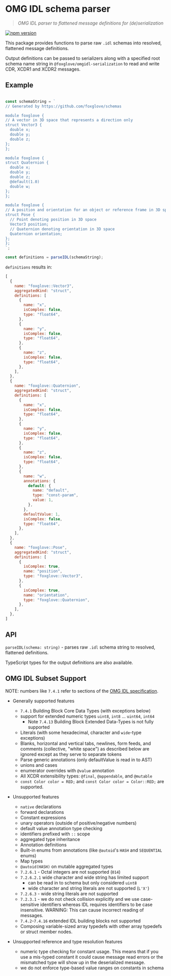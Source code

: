 # OMG IDL schema parser

> _OMG IDL parser to flattened message definitions for (de)serialization_

[![npm version](https://img.shields.io/npm/v/@foxglove/omgidl-parser.svg?style=flat)](https://www.npmjs.com/package/@foxglove/omgidl-parser)

This package provides functions to parse raw `.idl` schemas into resolved, flattened message definitions.

Output definitions can be passed to serializers along with a specified root schema name string in `@foxglove/omgidl-serialization` to read and write CDR, XCDR1 and XCDR2 messages.

## Example

```TypeScript

const schemaString = `
// Generated by https://github.com/foxglove/schemas

module foxglove {
// A vector in 3D space that represents a direction only
struct Vector3 {
  double x;
  double y;
  double z;
};
};

module foxglove {
struct Quaternion {
  double x;
  double y;
  double z;
  @default(1.0)
  double w;
};
};

module foxglove {
// A position and orientation for an object or reference frame in 3D space
struct Pose {
  // Point denoting position in 3D space
  Vector3 position;
  // Quaternion denoting orientation in 3D space
  Quaternion orientation;
};
};
`;

const definitions = parseIDL(schemaString);
```

`definitions` results in:

```JavaScript
[
  {
    name: "foxglove::Vector3",
    aggregatedKind: "struct",
    definitions: [
      {
        name: "x",
        isComplex: false,
        type: "float64",
      },
      {
        name: "y",
        isComplex: false,
        type: "float64",
      },
      {
        name: "z",
        isComplex: false,
        type: "float64",
      },
    ],
  },
  {
    name: "foxglove::Quaternion",
    aggregatedKind: "struct",
    definitions: [
      {
        name: "x",
        isComplex: false,
        type: "float64",
      },
      {
        name: "y",
        isComplex: false,
        type: "float64",
      },
      {
        name: "z",
        isComplex: false,
        type: "float64",
      },
      {
        name: "w",
        annotations: {
          default: {
            name: "default",
            type: "const-param",
            value: 1,
          },
        },
        defaultValue: 1,
        isComplex: false,
        type: "float64",
      },
    ],
  },
  {
    name: "foxglove::Pose",
    aggregatedKind: "struct",
    definitions: [
      {
        isComplex: true,
        name: "position",
        type: "foxglove::Vector3",
      },
      {
        isComplex: true,
        name: "orientation",
        type: "foxglove::Quaternion",
      },
    ],
  },
]
```

## API

`parseIDL(schema: string)` - parses raw `.idl` schema string to resolved, flattened definitions.

TypeScript types for the output definitions are also available.

## OMG IDL Subset Support

NOTE: numbers like `7.4.1` refer to sections of the [OMG IDL specification](https://www.omg.org/spec/IDL/4.2/PDF).

- Generally supported features

  - `7.4.1` Building Block Core Data Types (with exceptions below)
  - support for extended numeric types `uint8`, `int8` ... `uint64`, `int64`
    - Note `7.4.13` Building Block Extended Data-Types is not fully supported
  - Literals (with some hexadecimal, character and `wide`-type exceptions)
  - Blanks, horizontal and vertical tabs, newlines, form feeds, and comments (collective, "white space") as described below are ignored except as they serve to separate tokens
  - Parse generic annotations (only defaultValue is read in to AST)
  - unions and cases
  - enumerator overrides with `@value` annotation
  - All XCDR extensibility types: `@final`, `@appendable`, and `@mutable`
  - `const Color color = RED;` and `const Color color = Color::RED;` are supported.

- Unsupported features

  - `native` declarations
  - forward declarations
  - Constant expressions
  - unary operators (outside of positive/negative numbers)
  - default value annotation type checking
  - identifiers prefixed with `::` scope
  - aggregated type inheritance
  - Annotation definitions
  - Built-in enums from annotations (like `@autoid`'s `HASH` and `SEQUENTIAL` enums)
  - Map types
  - `@autoid(HASH)` on mutable aggregated types
  - `7.2.6.1` - Octal integers are not supported (`014`)
  - `7.2.6.2.1` wide character and wide string has limited support
    - can be read in to schema but only considered `uint8`
    - wide character and string literals are not supported (`L'X'`)
  - `7.2.6.3` - wide string literals are not supported
  - `7.2.3.1` - we do not check collision explicitly and we use case-sensitive identifiers whereas IDL requires identifiers to be case insensitive. WARNING: This can cause incorrect reading of messages.
  - `7.4.2`-`7.4.16` extended IDL building blocks not supported
  - Composing variable-sized array typedefs with other array typedefs or struct member nodes.

- Unsupported reference and type resolution features
  - numeric type checking for constant usage. This means that if you use a mis-typed constant it could cause message read errors or the mismatched type will show up in the deserialized message.
  - we do not enforce type-based value ranges on constants in schema
